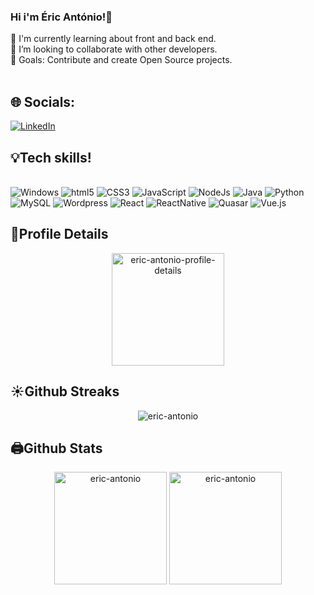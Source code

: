 ### Hi i'm Éric António!👋
🌱 I'm currently learning about front and back end.<br/>
🤝 I’m looking to collaborate with other developers.<br/>
🎯 Goals: Contribute and create Open Source projects.<br/>
<br/>
## 🌐 Socials:
[![LinkedIn](https://img.shields.io/badge/LinkedIn-%230077B5.svg?logo=linkedin&logoColor=white)](https://www.linkedin.com/in/%C3%A9ric-ant%C3%B3nio/)




## 💡Tech skills!

<div style="display: inline_block"> <br/>
  <img  aling="center" alt="Windows" src="https://img.shields.io/badge/Windows-0078D6?style=for-the-badge&logo=windows&logoColor=white" />
  
  <img  aling="center" alt="html5" src="https://img.shields.io/badge/HTML5-E34F26?style=for-the-badge&logo=html5&logoColor=white" />
  
  <img  aling="center" alt="CSS3" src="https://img.shields.io/badge/CSS3-1572B6?style=for-the-badge&logo=css3&logoColor=white" />
  
  <img  aling="center" alt="JavaScript" src="https://img.shields.io/badge/JavaScript-F7DF1E?style=for-the-badge&logo=javascript&logoColor=black" />
  
  <img  aling="center" alt="NodeJs" src="https://img.shields.io/badge/Node.js-43853D?style=for-the-badge&logo=node.js&logoColor=white" />
  
<img  aling="center" alt="Java" src="https://img.shields.io/badge/Java-ED8B00?style=for-the-badge&logo=java&logoColor=white" />  
  
<img  aling="center" alt="Python" src="https://img.shields.io/badge/Python-3776AB?style=for-the-badge&logo=python&logoColor=white" />

   <img  aling="center" alt="MySQL" src="https://img.shields.io/badge/MySQL-00000F?style=for-the-badge&logo=mysql&logoColor=white" />
  
  <img  aling="center" alt="Wordpress" src="https://img.shields.io/badge/Wordpress-21759B?style=for-the-badge&logo=wordpress&logoColor=white" />

  <img  aling="center" alt="React" src="https://img.shields.io/badge/React-20232A?style=for-the-badge&logo=react&logoColor=61DAFB" />
  <img  aling="center" alt="ReactNative" src="https://img.shields.io/badge/React_Native-20232A?style=for-the-badge&logo=react&logoColor=61DAFB" />
  
  <img  aling="center" alt="Quasar" src="https://img.shields.io/badge/Quasar-16B7FB?style=for-the-badge&logo=quasar&logoColor=black" />
 
  
   <img  aling="center" alt="Vue.js" src="https://img.shields.io/badge/vuejs-%2335495e.svg?style=for-the-badge&logo=vuedotjs&logoColor=%234FC08D" />
  
</div>



## <summary><b>👀Profile Details</b></summary>

<p align="center"><img height="180em" src="https://github-profile-summary-cards.vercel.app/api/cards/profile-details?username=eric-antonio&theme=github_dark" alt="eric-antonio-profile-details" align = "center"/></p>

## <summary><b>☀️Github Streaks</b></summary>

<p align="center"><img src="https://github-readme-streak-stats.herokuapp.com?user=eric-antonio&theme=tokyonight&hide_border=true&date_format=M%20j%5B%2C%20Y%5D&stroke=060822&ring=2A06DD&fire=FFBF29&currStreakNum=FF4499" alt="eric-antonio" /></p>

## <summary><b>🖨️Github Stats</b></summary>

<p align="center"><img height="180em" src="https://github-readme-stats.vercel.app/api?username=eric-antonio&hide_border=true&count_private=true&show_icons=true&theme=tokyonight" alt="eric-antonio" align = "center"/>
<img height="180em" src="https://github-readme-stats.vercel.app/api/top-langs?username=eric-antonio&show_icons=true&locale=en&layout=compact&hide_border=true&theme=tokyonight" alt="eric-antonio" align = "center"/></p>

